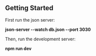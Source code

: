 ## Getting Started

First run the json server:

**json-server --watch db.json --port 3030**

Then, run the development server:

**npm run dev**
